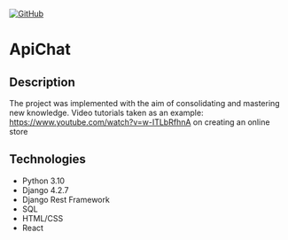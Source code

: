 [![GitHub](https://img.shields.io/badge/GitHub-Kirill--Svitsov-blue)](https://github.com/Kirill-Svitsov)
# ApiChat

## Description
The project was implemented with the aim of consolidating and mastering new knowledge. 
Video tutorials taken as an example: https://www.youtube.com/watch?v=w-ITLbRfhnA on creating 
an online store

## Technologies

- Python 3.10
- Django 4.2.7
- Django Rest Framework
- SQL
- HTML/CSS
- React

